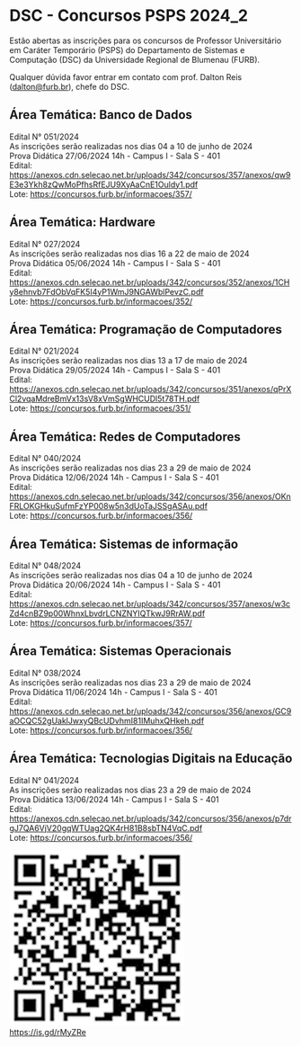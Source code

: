 # DSC - Concursos PSPS 2024_2

Estão abertas as inscrições para os concursos de Professor Universitário em Caráter Temporário (PSPS) do Departamento de Sistemas e Computação (DSC) da Universidade Regional de Blumenau (FURB).  

Qualquer dúvida favor entrar em contato com prof. Dalton Reis (<dalton@furb.br>), chefe do DSC.  

## Área Temática: Banco de Dados

Edital N° 051/2024  
As inscrições serão realizadas nos dias 04 a 10 de junho de 2024  
Prova Didática 27/06/2024 14h - Campus I - Sala S - 401  
Edital: <https://anexos.cdn.selecao.net.br/uploads/342/concursos/357/anexos/qw9E3e3Ykh8zQwMoPfhsRfEJU9XyAaCnE1Ouldy1.pdf>  
Lote: <https://concursos.furb.br/informacoes/357/>  

## Área Temática: Hardware

Edital N° 027/2024  
As inscrições serão realizadas nos dias 16 a 22 de maio de 2024  
Prova Didática 05/06/2024 14h - Campus I - Sala S - 401  
Edital: <https://anexos.cdn.selecao.net.br/uploads/342/concursos/352/anexos/1CHy8ehnvb7FdObVqFK5I4yP1WmJ9NGAWblPevzC.pdf>  
Lote: <https://concursos.furb.br/informacoes/352/>  

## Área Temática: Programação de Computadores

Edital N° 021/2024  
As inscrições serão realizadas nos dias 13 a 17 de maio de 2024  
Prova Didática 29/05/2024 14h - Campus I - Sala S - 401  
Edital: <https://anexos.cdn.selecao.net.br/uploads/342/concursos/351/anexos/qPrXCl2vqaMdreBmVx13sV8xVmSgWHCUDl5t78TH.pdf>  
Lote: <https://concursos.furb.br/informacoes/351/>  

## Área Temática: Redes de Computadores

Edital N° 040/2024  
As inscrições serão realizadas nos dias 23 a 29 de maio de 2024  
Prova Didática 12/06/2024 14h - Campus I - Sala S - 401  
Edital: <https://anexos.cdn.selecao.net.br/uploads/342/concursos/356/anexos/OKnFRLOKGHkuSufmFzYP008w5n3dUoTaJSSgASAu.pdf>  
Lote: <https://concursos.furb.br/informacoes/356/>  

## Área Temática: Sistemas de informação

Edital N° 048/2024  
As inscrições serão realizadas nos dias 04 a 10 de junho de 2024  
Prova Didática 20/06/2024 14h - Campus I - Sala S - 401  
Edital: <https://anexos.cdn.selecao.net.br/uploads/342/concursos/357/anexos/w3cZd4cnBZ9p00WhnxLbvdrLCNZNYIQTkwJ9RrAW.pdf>  
Lote: <https://concursos.furb.br/informacoes/357/>  

## Área Temática: Sistemas Operacionais

Edital N° 038/2024  
As inscrições serão realizadas nos dias 23 a 29 de maio de 2024  
Prova Didática 11/06/2024 14h - Campus I - Sala S - 401  
Edital: <https://anexos.cdn.selecao.net.br/uploads/342/concursos/356/anexos/GC9aOCQC52gUaklJwxyQBcUDvhmI81IMuhxQHkeh.pdf>  
Lote: <https://concursos.furb.br/informacoes/356/>  

## Área Temática: Tecnologias Digitais na Educação

Edital N° 041/2024  
As inscrições serão realizadas nos dias 23 a 29 de maio de 2024  
Prova Didática 13/06/2024 14h - Campus I - Sala S - 401  
Edital: <https://anexos.cdn.selecao.net.br/uploads/342/concursos/356/anexos/p7drgJ7QA6VjV20gqWTUag2QK4rH81B8sbTN4VqC.pdf>  
Lote: <https://concursos.furb.br/informacoes/356/>  

![ConcursoPSPS_006_2023](ConcursoPSPS_2024_2.png)  
<https://is.gd/rMyZRe>  
